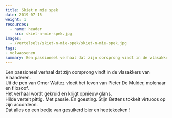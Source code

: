 ```yaml
---
title: Skiet'n mie spek
date: 2019-07-15
weight: 1
resources:
  - name: header
    src: skiet-n-mie-spek.jpg
images:
  - /vertelsels/skiet-n-mie-spek/skiet-n-mie-spek.jpg
tags:
- volwassenen
summary: Een passioneel verhaal dat zijn oorsprong vindt in de vlasakkers van Vlaanderen. Uit de pen van Omer Wattez. Samen met virtuoos muzikant Stijn Bettens.
---
```


Een passioneel verhaal dat zijn oorsprong vindt in de vlasakkers van Vlaanderen.  
Uit de pen van Omer Wattez vloeit het leven van Pieter De Mulder, molenaar en filosoof.  
Het verhaal wordt gekruid en krijgt opnieuw glans.  
Hilde vertelt pittig. Met passie. En goesting. Stijn Bettens tokkelt virtuoos op zijn accordeon.  
Dat alles op een bedje van gesuikerd bier en heetekoeken !

